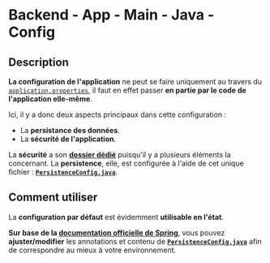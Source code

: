 # Backend - App - Main - Java - Config

## Description

**La configuration de l'application** ne peut se faire uniquement au travers du [`application.properties`](../../../../../resources/application.properties), il faut en effet passer **en partie par le code de l'application elle-même**.

Ici, il y a donc deux aspects principaux dans cette configuration :

- La **persistance des données**.
- La **sécurité de l'application**.

La **sécurité** a son [**dossier dédié**](./security/) puisqu'il y a plusieurs éléments la concernant. La **persistence**, elle, est configurée à l'aide de cet unique fichier : [**`PersistenceConfig.java`**](./PersistenceConfig.java).

## Comment utiliser

La **configuration par défaut** est évidemment **utilisable en l'état**.

**Sur base de la [documentation officielle de Spring](https://docs.spring.io/spring-data/jpa/docs/current/api/index.html)**, vous pouvez **ajuster/modifier** les annotations et contenu de [**`PersistenceConfig.java`**](./PersistenceConfig.java) afin de correspondre au mieux à votre environnement.
